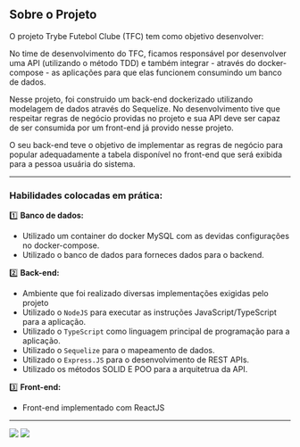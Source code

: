 ## Sobre o Projeto
O projeto Trybe Futebol Clube (TFC) tem como objetivo desenvolver:

No time de desenvolvimento do TFC, ficamos responsável por desenvolver uma API (utilizando o método TDD) e também integrar - através do docker-compose - as aplicações para que elas funcionem consumindo um banco de dados.

Nesse projeto, foi construido um back-end dockerizado utilizando modelagem de dados através do Sequelize. No desenvolvimento tive que respeitar regras de negócio providas no projeto e sua API deve ser capaz de ser consumida por um front-end já provido nesse projeto.

O seu back-end teve o objetivo de implementar as regras de negócio para popular adequadamente a tabela disponível no front-end que será exibida para a pessoa usuária do sistema.

---

### Habilidades colocadas em prática:

1️⃣ **Banco de dados:**
  - Utilizado um container do docker MySQL com as devidas configurações no docker-compose.
  - Utilizado o banco de dados para forneces dados para o backend.
 
2️⃣ **Back-end:**
  - Ambiente que foi realizado diversas implementações exigidas pelo projeto
  - Utilizado o `NodeJS` para executar as instruções JavaScript/TypeScript para a aplicação.
  - Utilizado o `TypeScript` como linguagem principal de programação para a aplicação.
  - Utilizado o `Sequelize` para o mapeamento de dados.
  - Utilizado o `Express.JS` para o desenvolvimento de REST APIs.
  - Utilizado os métodos SOLID E POO para a arquitetrua da API.
  
3️⃣ **Front-end:**
  - Front-end implementado com ReactJS

---

  <a href = "mailto:felipeshinkae97@gmail.com"><img src="https://img.shields.io/badge/-Gmail-%23333?style=for-the-badge&logo=gmail&logoColor=white" target="_blank"></a>
  <a href="https://www.linkedin.com/in/fshinkae/" target="_blank"><img src="https://img.shields.io/badge/-LinkedIn-%230077B5?style=for-the-badge&logo=linkedin&logoColor=white" target="_blank"></a> 


